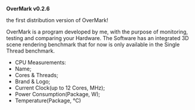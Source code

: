 **OverMark v0.2.6**

the first distribution version of OverMark!
 
OverMark is a program developed by me, with the purpose of monitoring, testing and comparing your Hardware.
The Software has an integrated 3D scene rendering benchmark that for now is only available in the Single Thread benchmark.

- CPU Measurements:
 - Name;
 - Cores & Threads;
 - Brand & Logo;
 - Current Clock(up to 12 Cores, MHz);
 - Power Consumption(Package, W);
 - Temperature(Package, °C)
